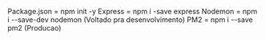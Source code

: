 Package.json = npm init -y
Express  = npm i -save express
Nodemon = npm i --save-dev nodemon (Voltado pra desenvolvimento)
PM2 = npm i --save pm2 (Producao)